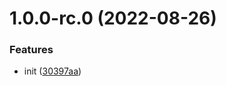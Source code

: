 # 1.0.0-rc.0 (2022-08-26)

### Features

- init ([30397aa](https://github.com/Tencent/wujie/commit/30397aaa675a4d07bde278aa9d30447c7efe6625))
